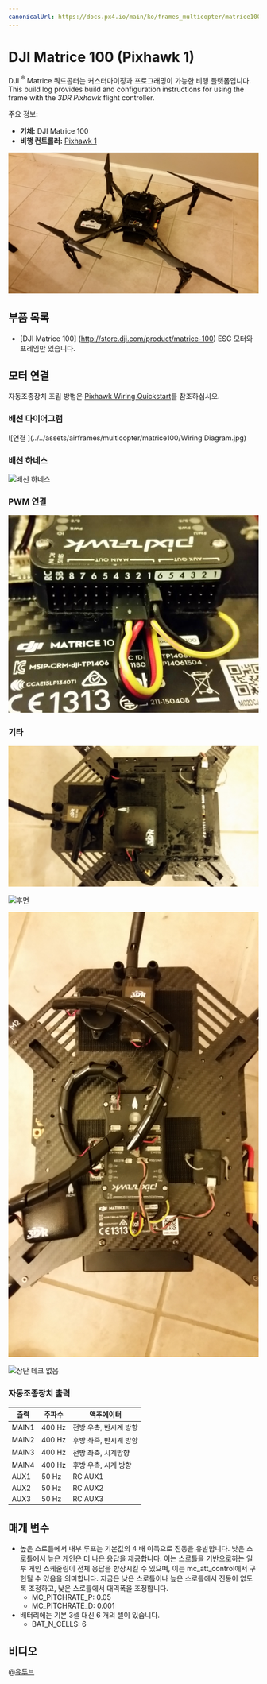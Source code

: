 ```yaml
---
canonicalUrl: https://docs.px4.io/main/ko/frames_multicopter/matrice100
---
```


# DJI Matrice 100 (Pixhawk 1)

DJI <sup>&reg;</sup> Matrice 쿼드콥터는 커스터마이징과 프로그래밍이 가능한 비행 플랫폼입니다. This build log provides build and configuration instructions for using the frame with the *3DR Pixhawk* flight controller.

주요 정보:

- **기체:** DJI Matrice 100
- **비행 컨트롤러:** [Pixhawk 1](../flight_controller/pixhawk.md)

![DJI Matrice 100](../../assets/airframes/multicopter/matrice100/Matrice100.jpg)

## 부품 목록

  * \[DJI Matrice 100\] (http://store.dji.com/product/matrice-100) ESC 모터와 프레임만 있습니다.

## 모터 연결

자동조종장치 조립 방법은 [Pixhawk Wiring Quickstart](../assembly/quick_start_pixhawk.md)를 참조하십시오.

### 배선 다이어그램

!\[연결 \](../../assets/airframes/multicopter/matrice100/Wiring Diagram.jpg)

### 배선 하네스

![배선 하네스
](../../assets/airframes/multicopter/matrice100/WiringHarness.jpg)

### PWM 연결

![PWM 연결](../../assets/airframes/multicopter/matrice100/PwmInput.jpg)

### 기타

![상단](../../assets/airframes/multicopter/matrice100/Top.jpg)

![후면
](../../assets/airframes/multicopter/matrice100/Back.jpg)

![스택 없음](../../assets/airframes/multicopter/matrice100/NoStack.jpg)

![상단 데크 없음
](../../assets/airframes/multicopter/matrice100/NoTopDeck.jpg)

### 자동조종장치 출력


<!-- 
The autopilot outputs are specified in [Airframe Reference > DJI Matrice 100](../airframes/airframe_reference.md#copter_quadrotor_x_dji_matrice_100)) (or more specifically, in the [quadrotor-x configuration section](../airframes/airframe_reference.md#quadrotor-x). 
-->

| 출력    | 주파수    | 액추에이터         |
| ----- | ------ | ------------- |
| MAIN1 | 400 Hz | 전방 우측, 반시계 방향 |
| MAIN2 | 400 Hz | 후방 촤즉, 반시계 방향 |
| MAIN3 | 400 Hz | 전방 좌측, 시계방향   |
| MAIN4 | 400 Hz | 후방 우측, 시계 방향  |
| AUX1  | 50 Hz  | RC AUX1       |
| AUX2  | 50 Hz  | RC AUX2       |
| AUX3  | 50 Hz  | RC AUX3       |


## 매개 변수

* 높은 스로틀에서 내부 루프는 기본값의 4 배 이득으로 진동을 유발합니다. 낮은 스로틀에서 높은 게인은 더 나은 응답을 제공합니다. 이는 스로틀을 기반으로하는 일부 게인 스케줄링이 전체 응답을 향상시킬 수 있으며, 이는 mc_att_control에서 구현될 수 있음을 의미합니다. 지금은 낮은 스로틀이나 높은 스로틀에서 진동이 없도록 조정하고, 낮은 스로틀에서 대역폭을 조정합니다.
  * MC_PITCHRATE_P: 0.05
  * MC_PITCHRATE_D: 0.001
* 배터리에는 기본 3셀 대신 6 개의 셀이 있습니다.
  * BAT_N_CELLS: 6

## 비디오

@[유투브](https://youtu.be/3OGs0ONemGc)